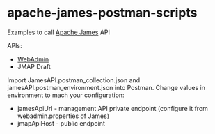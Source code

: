 # apache-james-postman-scripts
Examples to call [Apache James](https://github.com/apache/james-project) API

APIs:
* [WebAdmin](https://james.apache.org/server/manage-webadmin.html)
* JMAP Draft


Import JamesAPI.postman_collection.json and jamesAPI.postman_environment.json into Postman.
Change values in environment to mach your configuration:

* jamesApiUrl - management API private endpoint (configure it from webadmin.properties of James)
* jmapApiHost - public endpoint
